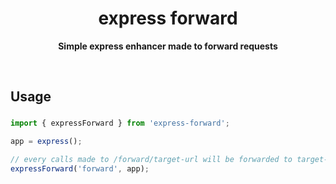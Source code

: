 <div align="center">
	<!-- <img src="media/logo.png" title="logo" alt="logo" width="454"> -->
	<h1>express forward</h1>
	<p>
		<b>Simple express enhancer made to forward requests</b>
	</p>
	<br>
</div>

## Usage

###

```javascript
import { expressForward } from 'express-forward';

app = express();

// every calls made to /forward/target-url will be forwarded to target-url
expressForward('forward', app);
```
